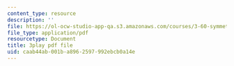 ```yaml
---
content_type: resource
description: ''
file: https://ol-ocw-studio-app-qa.s3.amazonaws.com/courses/3-60-symmetry-structure-and-tensor-properties-of-materials-fall-2005/caab44ab001ba8962597992ebcb0a14e_vT_6DlaHcWQ.pdf
file_type: application/pdf
resourcetype: Document
title: 3play pdf file
uid: caab44ab-001b-a896-2597-992ebcb0a14e
---
```

